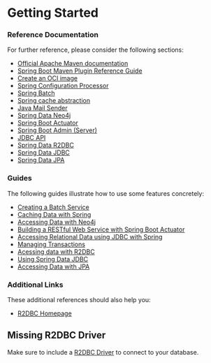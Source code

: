 # Getting Started

### Reference Documentation
For further reference, please consider the following sections:

* [Official Apache Maven documentation](https://maven.apache.org/guides/index.html)
* [Spring Boot Maven Plugin Reference Guide](https://docs.spring.io/spring-boot/docs/2.3.2.RELEASE/maven-plugin/reference/html/)
* [Create an OCI image](https://docs.spring.io/spring-boot/docs/2.3.2.RELEASE/maven-plugin/reference/html/#build-image)
* [Spring Configuration Processor](https://docs.spring.io/spring-boot/docs/2.3.2.RELEASE/reference/htmlsingle/#configuration-metadata-annotation-processor)
* [Spring Batch](https://docs.spring.io/spring-boot/docs/2.3.2.RELEASE/reference/htmlsingle/#howto-batch-applications)
* [Spring cache abstraction](https://docs.spring.io/spring-boot/docs/2.3.2.RELEASE/reference/htmlsingle/#boot-features-caching)
* [Java Mail Sender](https://docs.spring.io/spring-boot/docs/2.3.2.RELEASE/reference/htmlsingle/#boot-features-email)
* [Spring Data Neo4j](https://docs.spring.io/spring-boot/docs/2.3.2.RELEASE/reference/htmlsingle/#boot-features-neo4j)
* [Spring Boot Actuator](https://docs.spring.io/spring-boot/docs/2.3.2.RELEASE/reference/htmlsingle/#production-ready)
* [Spring Boot Admin (Server)](https://codecentric.github.io/spring-boot-admin/current/#getting-started)
* [JDBC API](https://docs.spring.io/spring-boot/docs/2.3.2.RELEASE/reference/htmlsingle/#boot-features-sql)
* [Spring Data R2DBC](https://docs.spring.io/spring-boot/docs/2.3.2.RELEASE/reference/html/spring-boot-features.html#boot-features-r2dbc)
* [Spring Data JDBC](https://docs.spring.io/spring-data/jdbc/docs/current/reference/html/)
* [Spring Data JPA](https://docs.spring.io/spring-boot/docs/2.3.2.RELEASE/reference/htmlsingle/#boot-features-jpa-and-spring-data)

### Guides
The following guides illustrate how to use some features concretely:

* [Creating a Batch Service](https://spring.io/guides/gs/batch-processing/)
* [Caching Data with Spring](https://spring.io/guides/gs/caching/)
* [Accessing Data with Neo4j](https://spring.io/guides/gs/accessing-data-neo4j/)
* [Building a RESTful Web Service with Spring Boot Actuator](https://spring.io/guides/gs/actuator-service/)
* [Accessing Relational Data using JDBC with Spring](https://spring.io/guides/gs/relational-data-access/)
* [Managing Transactions](https://spring.io/guides/gs/managing-transactions/)
* [Acessing data with R2DBC](https://spring.io/guides/gs/accessing-data-r2dbc/)
* [Using Spring Data JDBC](https://github.com/spring-projects/spring-data-examples/tree/master/jdbc/basics)
* [Accessing Data with JPA](https://spring.io/guides/gs/accessing-data-jpa/)

### Additional Links
These additional references should also help you:

* [R2DBC Homepage](https://r2dbc.io)

## Missing R2DBC Driver

Make sure to include a [R2DBC Driver](https://r2dbc.io/drivers/) to connect to your database.
